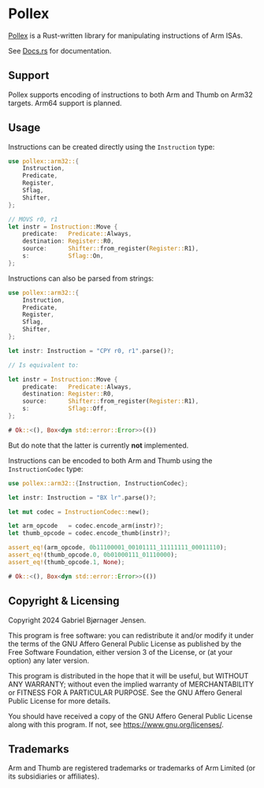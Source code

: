 # Pollex

[Pollex](https://crates.io/crates/pollex/) is a Rust-written library for manipulating instructions of Arm ISAs.

See [Docs.rs](https://docs.rs/pollex/) for documentation.

## Support

Pollex supports encoding of instructions to both Arm and Thumb on Arm32 targets.
Arm64 support is planned.

## Usage

Instructions can be created directly using the `Instruction` type:

```rs
use pollex::arm32::{
    Instruction,
    Predicate,
    Register,
    Sflag,
    Shifter,
};

// MOVS r0, r1
let instr = Instruction::Move {
    predicate:   Predicate::Always,
    destination: Register::R0,
    source:      Shifter::from_register(Register::R1),
    s:           Sflag::On,
};
```

Instructions can also be parsed from strings:

```rs
use pollex::arm32::{
    Instruction,
    Predicate,
    Register,
    Sflag,
    Shifter,
};

let instr: Instruction = "CPY r0, r1".parse()?;

// Is equivalent to:

let instr = Instruction::Move {
    predicate:   Predicate::Always,
    destination: Register::R0,
    source:      Shifter::from_register(Register::R1),
    s:           Sflag::Off,
};

# Ok::<(), Box<dyn std::error::Error>>(())
```

But do note that the latter is currently **not** implemented.

Instructions can be encoded to both Arm and Thumb using the `InstructionCodec` type:

```rs
use pollex::arm32::{Instruction, InstructionCodec};

let instr: Instruction = "BX lr".parse()?;

let mut codec = InstructionCodec::new();

let arm_opcode   = codec.encode_arm(instr)?;
let thumb_opcode = codec.encode_thumb(instr)?;

assert_eq!(arm_opcode, 0b11100001_00101111_11111111_00011110);
assert_eq!(thumb_opcode.0, 0b01000111_01110000);
assert_eq!(thumb_opcode.1, None);

# Ok::<(), Box<dyn std::error::Error>>(())
```

## Copyright & Licensing

Copyright 2024 Gabriel Bjørnager Jensen.

This program is free software: you can redistribute it and/or modify it under the terms of the GNU Affero General Public License as published by the Free Software Foundation, either version 3 of the License, or (at your option) any later version.

This program is distributed in the hope that it will be useful, but WITHOUT ANY WARRANTY; without even the implied warranty of MERCHANTABILITY or FITNESS FOR A PARTICULAR PURPOSE. See the GNU Affero General Public License for more details.

You should have received a copy of the GNU Affero General Public License along with this program. If not, see <https://www.gnu.org/licenses/>.

## Trademarks

Arm and Thumb are registered trademarks or trademarks of Arm Limited (or its subsidiaries or affiliates).
